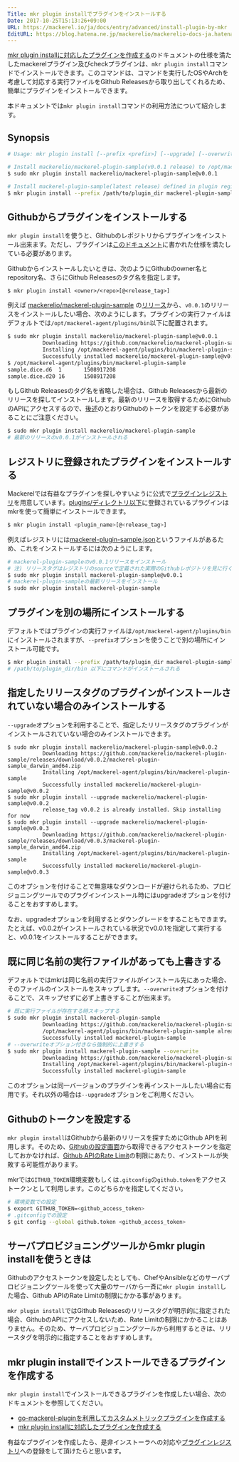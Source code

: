 ```yaml
---
Title: mkr plugin installでプラグインをインストールする
Date: 2017-10-25T15:13:26+09:00
URL: https://mackerel.io/ja/docs/entry/advanced/install-plugin-by-mkr
EditURL: https://blog.hatena.ne.jp/mackerelio/mackerelio-docs-ja.hatenablog.mackerel.io/atom/entry/8599973812311199657
---
```


[mkr plugin installに対応したプラグインを作成する](https://mackerel.io/ja/docs/entry/advanced/make-plugin-corresponding-to-installer)のドキュメントの仕様を満たしたmackerelプラグイン及びcheckプラグインは、`mkr plugin install`コマンドでインストールできます。このコマンドは、コマンドを実行したOSやArchを考慮して対応する実行ファイルをGithub Releasesから取り出してくれるため、簡単にプラグインをインストールできます。

本ドキュメントでは`mkr plugin install`コマンドの利用方法について紹介します。

## Synopsis

```sh
# Usage: mkr plugin install [--prefix <prefix>] [--upgrade] [--overwrite] <install_target>

# Install mackerelio/mackerel-plugin-sample(v0.0.1 release) to /opt/mackerel-agent/plugins/bin
$ sudo mkr plugin install mackerelio/mackerel-plugin-sample@v0.0.1

# Install mackerel-plugin-sample(latest release) defined in plugin registry to /path/to/plugin_dir/bin
$ mkr plugin install --prefix /path/to/plugin_dir mackerel-plugin-sample
```

## Githubからプラグインをインストールする
`mkr plugin install`を使うと、Githubのレポジトリからプラグインをインストール出来ます。ただし、プラグインは[このドキュメント](https://mackerel.io/ja/docs/entry/advanced/make-plugin-corresponding-to-installer)に書かれた仕様を満たしている必要があります。

Githubからインストールしたいときは、次のようにGithubのowner名とrepository名、さらにGithub Releasesのタグ名を指定します。
```
$ mkr plugin install <owner>/<repo>[@<release_tag>]
```

例えば [mackerelio/mackerel-plugin-sample](https://github.com/mackerelio/mackerel-plugin-sample) の[リリース](https://github.com/mackerelio/mackerel-plugin-sample/releases)から、`v0.0.1`のリリースをインストールしたい場合、次のようにします。プラグインの実行ファイルはデフォルトでは`/opt/mackerel-agent/plugins/bin`以下に配置されます。

```sh
$ sudo mkr plugin install mackerelio/mackerel-plugin-sample@v0.0.1
           Downloading https://github.com/mackerelio/mackerel-plugin-sample/releases/download/v0.0.1/mackerel-plugin-sample_darwin_amd64.zip
           Installing /opt/mackerel-agent/plugins/bin/mackerel-plugin-sample
           Successfully installed mackerelio/mackerel-plugin-sample@v0.0.1
$ /opt/mackerel-agent/plugins/bin/mackerel-plugin-sample
sample.dice.d6  1       1508917208
sample.dice.d20 16      1508917208
```

もしGithub Releasesのタグ名を省略した場合は、Github Releasesから最新のリリースを探してインストールします。最新のリリースを取得するためにGithubのAPIにアクセスするので、[後述](#setting-github-token)のとおりGithubのトークンを設定する必要があることにご注意ください。

```sh
$ sudo mkr plugin install mackerelio/mackerel-plugin-sample
# 最新のリリースのv0.0.1がインストールされる
```

## レジストリに登録されたプラグインをインストールする
Mackerelでは有益なプラグインを探しやすいように公式で[プラグインレジストリ](https://github.com/mackerelio/plugin-registry)を用意しています。[plugins/ディレクトリ以下](https://github.com/mackerelio/plugin-registry/tree/master/plugins)に登録されているプラグインはmkrを使って簡単にインストールできます。

```sh
$ mkr plugin install <plugin_name>[@<release_tag>]
```

例えばレジストリには[mackerel-plugin-sample.json](https://github.com/mackerelio/plugin-registry/blob/master/plugins/mackerel-plugin-sample.json)というファイルがあるため、これをインストールするには次のようにします。

```sh
# mackerel-plugin-sampleのv0.0.1リリースをインストール
# 注) リリースタグはレジストリのsourceで定義された実際のGithubレポジトリを見に行く必要があります
$ sudo mkr plugin install mackerel-plugin-sample@v0.0.1
# mackerel-plugin-sampleの最新リリースをインストール
$ sudo mkr plugin install mackerel-plugin-sample
```

## プラグインを別の場所にインストールする
デフォルトではプラグインの実行ファイルは`/opt/mackerel-agent/plugins/bin`にインストールされますが、`--prefix`オプションを使うことで別の場所にインストール可能です。

```sh
$ mkr plugin install --prefix /path/to/plugin_dir mackerel-plugin-sample
# /path/to/plugin_dir/bin 以下にコマンドがインストールされる
```

## 指定したリリースタグのプラグインがインストールされていない場合のみインストールする
`--upgrade`オプションを利用することで、指定したリリースタグのプラグインがインストールされていない場合のみインストールできます。

```
$ sudo mkr plugin install mackerelio/mackerel-plugin-sample@v0.0.2
           Downloading https://github.com/mackerelio/mackerel-plugin-sample/releases/download/v0.0.2/mackerel-plugin-sample_darwin_amd64.zip
           Installing /opt/mackerel-agent/plugins/bin/mackerel-plugin-sample
           Successfully installed mackerelio/mackerel-plugin-sample@v0.0.2
$ sudo mkr plugin install --upgrade mackerelio/mackerel-plugin-sample@v0.0.2
           release_tag v0.0.2 is already installed. Skip installing for now
$ sudo mkr plugin install --upgrade mackerelio/mackerel-plugin-sample@v0.0.3
           Downloading https://github.com/mackerelio/mackerel-plugin-sample/releases/download/v0.0.3/mackerel-plugin-sample_darwin_amd64.zip
           Installing /opt/mackerel-agent/plugins/bin/mackerel-plugin-sample
           Successfully installed mackerelio/mackerel-plugin-sample@v0.0.3
```

このオプションを付けることで無意味なダウンロードが避けられるため、プロビジョニングツールでのプラグインインストール時にはupgradeオプションを付けることをおすすめします。

なお、upgradeオプションを利用するとダウングレードをすることもできます。たとえば、v0.0.2がインストールされている状況でv0.0.1を指定して実行すると、v0.0.1をインストールすることができます。

## 既に同じ名前の実行ファイルがあっても上書きする
デフォルトではmkrは同じ名前の実行ファイルがインストール先にあった場合、そのファイルのインストールをスキップします。`--overwrite`オプションを付けることで、スキップせずに必ず上書きすることが出来ます。

```sh
# 既に実行ファイルが存在する時スキップする
$ sudo mkr plugin install mackerel-plugin-sample
           Downloading https://github.com/mackerelio/mackerel-plugin-sample/releases/download/v0.0.1/mackerel-plugin-sample_darwin_amd64.zip
           /opt/mackerel-agent/plugins/bin/mackerel-plugin-sample already exists. Skip installing for now
           Successfully installed mackerel-plugin-sample
# --overwriteオプション付きなら強制的に上書きする
$ sudo mkr plugin install mackerel-plugin-sample --overwrite
           Downloading https://github.com/mackerelio/mackerel-plugin-sample/releases/download/v0.0.1/mackerel-plugin-sample_darwin_amd64.zip
           Installing /opt/mackerel-agent/plugins/bin/mackerel-plugin-sample
           Successfully installed mackerel-plugin-sample
```

このオプションは同一バージョンのプラグインを再インストールしたい場合に有用です。それ以外の場合は`--upgrade`オプションをご利用ください。

<h2 id="setting-github-token">Githubのトークンを設定する</h2>

`mkr plugin install`はGithubから最新のリリースを探すためにGithub APIを利用します。そのため、[Githubの設定画面](https://github.com/settings/tokens)から取得できるアクセストークンを指定しておかなければ、[Github APIのRate Limit](https://developer.github.com/v3/#rate-limiting)の制限にあたり、インストールが失敗する可能性があります。

mkrでは`GITHUB_TOKEN`環境変数もしくは`.gitconfig`の`github.token`をアクセストークンとして利用します。このどちらかを指定してください。

```sh
# 環境変数での設定
$ export GITHUB_TOKEN=<github_access_token>
# .gitconfigでの設定
$ git config --global github.token <github_access_token>
```

## サーバプロビジョニングツールからmkr plugin installを使うときは
Githubのアクセストークンを設定したとしても、ChefやAnsibleなどのサーバプロビジョニングツールを使って大量のサーバから一斉に`mkr plugin install`した場合、Github APIのRate Limitの制限にかかる事があります。

`mkr plugin install`ではGithub Releasesのリリースタグが明示的に指定された場合、GithubのAPIにアクセスしないため、Rate Limitの制限にかかることはありません。そのため、サーバプロビジョニングツールから利用するときは、リリースタグを明示的に指定することをおすすめします。

## mkr plugin installでインストールできるプラグインを作成する
`mkr plugin install`でインストールできるプラグインを作成したい場合、次のドキュメントを参照してください。

- [go-mackerel-pluginを利用してカスタムメトリックプラグインを作成する](https://mackerel.io/ja/docs/entry/advanced/go-mackerel-plugin)
- [mkr plugin installに対応したプラグインを作成する](https://mackerel.io/ja/docs/entry/advanced/make-plugin-corresponding-to-installer)

有益なプラグインを作成したら、是非インストーラへの対応や[プラグインレジストリ](https://github.com/mackerelio/plugin-registry)への登録をして頂けたらと思います。
